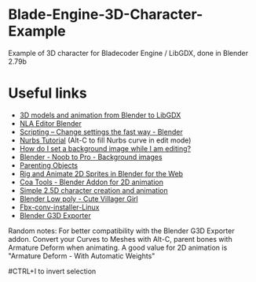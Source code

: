 # Blade-Engine-3D-Character-Example
Example of 3D character for Bladecoder Engine / LibGDX, done in Blender 2.79b

# Useful links
- [3D models and animation from Blender to LibGDX](https://www.gamefromscratch.com/post/2014/01/19/3D-models-and-animation-from-Blender-to-LibGDX.aspx)
- [NLA Editor Blender](https://docs.blender.org/manual/en/2.79/editors/nla/index.html)
- [Scripting – Change settings the fast way - Blender](https://code.blender.org/2011/05/scripting-%E2%80%93-change-settings-the-fast-way/)
- [Nurbs Tutorial](https://en.wikibooks.org/wiki/Blender_3D:_Noob_to_Pro/NURBS_Patches) (Alt-C to fill Nurbs curve in edit mode)
- [How do I set a background image while I am editing?](https://blender.stackexchange.com/questions/118/how-do-i-set-a-background-image-while-i-am-editing)
- [Blender - Noob to Pro - Background images](https://en.wikibooks.org/wiki/Blender_3D:_Noob_to_Pro/Background_Images)
- [Parenting Objects](https://docs.blender.org/manual/en/latest/editors/3dview/object/properties/relations/parents.html)
- [Rig and Animate 2D Sprites in Blender for the Web](http://blog.gskinner.com/archives/2018/02/rigging-animated-2d-sprites-part-1.html)
- [Coa Tools - Blender Addon for 2D animation](https://github.com/ndee85/coa_tools)
- [Simple 2.5D character creation and animation](https://www.youtube.com/watch?v=54xbZUykMPo)
- [Blender Low poly - Cute Villager Girl](https://www.youtube.com/watch?v=AK56ehoMVRo)
- [Fbx-conv-installer-Linux](https://github.com/Yzubi/Fbx-conv-installer-Linux)
- [Blender G3D Exporter](https://github.com/Dancovich/libgdx_blender_g3d_exporter)

Random notes: For better compatibility with the Blender G3D Exporter addon. Convert your Curves to Meshes with Alt-C, parent bones with Armature Deform when animating. A good value for 2D animation is "Armature Deform - With Automatic Weights"

#CTRL+I to invert selection
